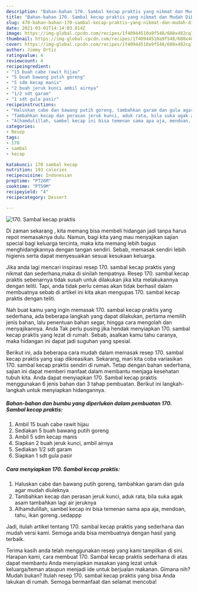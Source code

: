 ```yaml
---
description: "Bahan-bahan 170. Sambal kecap praktis yang nikmat dan Mudah Dibuat"
title: "Bahan-bahan 170. Sambal kecap praktis yang nikmat dan Mudah Dibuat"
slug: 470-bahan-bahan-170-sambal-kecap-praktis-yang-nikmat-dan-mudah-dibuat
date: 2021-03-01T14:14:03.814Z
image: https://img-global.cpcdn.com/recipes/1f40944510a9f548/680x482cq70/170-sambal-kecap-praktis-foto-resep-utama.jpg
thumbnail: https://img-global.cpcdn.com/recipes/1f40944510a9f548/680x482cq70/170-sambal-kecap-praktis-foto-resep-utama.jpg
cover: https://img-global.cpcdn.com/recipes/1f40944510a9f548/680x482cq70/170-sambal-kecap-praktis-foto-resep-utama.jpg
author: Jimmy Ortiz
ratingvalue: 4
reviewcount: 4
recipeingredient:
- "15 buah cabe rawit hijau"
- "5 buah bawang putih goreng"
- "5 sdm kecap manis"
- "2 buah jeruk kunci ambil airnya"
- "1/2 sdt garam"
- "1 sdt gula pasir"
recipeinstructions:
- "Haluskan cabe dan bawang putih goreng, tambahkan garam dan gula agar mudah diuleknya"
- "Tambahkan kecap dan perasan jeruk kunci, aduk rata, bila suka agak asam tambahkan lagi air jeruknya"
- "Alhamdulillah, sambel kecap ini bisa temenan sama apa aja, mendoan, tahu, ikan goreng..sedappp"
categories:
- Resep
tags:
- 170
- sambal
- kecap

katakunci: 170 sambal kecap 
nutrition: 193 calories
recipecuisine: Indonesian
preptime: "PT26M"
cooktime: "PT59M"
recipeyield: "4"
recipecategory: Dessert

---
```



![170. Sambal kecap praktis](https://img-global.cpcdn.com/recipes/1f40944510a9f548/680x482cq70/170-sambal-kecap-praktis-foto-resep-utama.jpg)

Di zaman  sekarang , kita memang bisa membeli hidangan jadi tanpa harus repot memasaknya dulu. Namun, bagi kita yang mau menyajikan sajian special bagi keluarga tercinta, maka kita memang lebih bagus menghidangkannya dengan tangan sendiri. Sebab, memasak sendiri lebih higienis serta dapat menyesuaikan sesuai kesukaan keluarga.

Jika anda lagi mencari inspirasi resep 170. sambal kecap praktis yang nikmat dan sederhana,maka di sinilah tempatnya. Resep 170. sambal kecap praktis  sebenarnya tidak susah untuk dilakukan jika kita melakukannya dengan teliti. Tapi, anda tidak perlu cemas akan tidak berhasil dalam membuatnya 
sebab di artikel ini kita akan mengupas 170. sambal kecap praktis dengan teliti.  



Nah buat kamu yang ingin memasak 170. sambal kecap praktis yang sederhana, ada beberapa langkah yang dapat dilakukan, pertama memilih jenis bahan, lalu penentuan bahan segar, hingga cara mengolah dan menyajikannya. Anda Tak perlu pusing jika hendak menyiapkan 170. sambal kecap praktis yang lezat di rumah. Sebab, asalkan kamu  tahu caranya, maka hidangan ini dapat jadi suguhan yang spesial.

Berikut ini, ada beberapa cara mudah dalam memasak resep 170. sambal kecap praktis yang siap dikreasikan. Sekarang, mari kita coba variasikan 170. sambal kecap praktis sendiri di rumah. Tetap dengan bahan sederhana, sajian ini dapat memberi manfaat dalam membantu menjaga kesehatan tubuh kita. Anda dapat menyiapkan 170. Sambal kecap praktis menggunakan 6 jenis bahan dan 3 tahap pembuatan. Berikut ini langkah-langkah untuk menyiapkan hidangannya.

<!--inarticleads1-->

##### Bahan-bahan dan bumbu yang diperlukan dalam pembuatan 170. Sambal kecap praktis:

1. Ambil 15 buah cabe rawit hijau
1. Sediakan 5 buah bawang putih goreng
1. Ambil 5 sdm kecap manis
1. Siapkan 2 buah jeruk kunci, ambil airnya
1. Sediakan 1/2 sdt garam
1. Siapkan 1 sdt gula pasir




<!--inarticleads2-->

##### Cara menyiapkan 170. Sambal kecap praktis:

1. Haluskan cabe dan bawang putih goreng, tambahkan garam dan gula agar mudah diuleknya
1. Tambahkan kecap dan perasan jeruk kunci, aduk rata, bila suka agak asam tambahkan lagi air jeruknya
1. Alhamdulillah, sambel kecap ini bisa temenan sama apa aja, mendoan, tahu, ikan goreng..sedappp




Jadi, itulah artikel tentang  170. sambal kecap praktis  yang sederhana dan mudah versi kami. Semoga anda bisa membuatnya dengan hasil yang terbaik. 

Terima kasih anda telah menggunakan resep yang kami tampilkan di sini. Harapan kami, cara membuat  170. Sambal kecap praktis sederhana di atas dapat membantu Anda menyiapkan masakan yang lezat untuk keluarga/teman ataupun menjadi ide untuk berjualan makanan. Gimana nih? Mudah bukan? Itulah resep 170. sambal kecap praktis yang bisa Anda lakukan di rumah. Semoga bermanfaat dan selamat mencoba!

